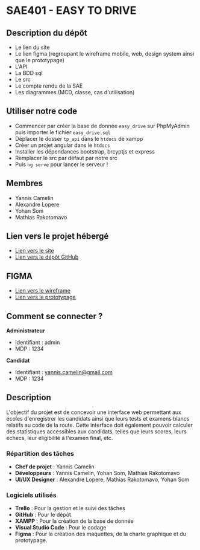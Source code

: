 # SAE401 - EASY TO DRIVE
## Description du dépôt
- Le lien du site
- Le lien figma (regroupant le wireframe mobile, web, design system ainsi que le prototypage)
- L'API
- La BDD sql
- Le src
- Le compte rendu de la SAE
- Les diagrammes (MCD, classe, cas d'utilisation)

## Utiliser notre code 
- Commencer par créer la base de donnée `easy_drive` sur PhpMyAdmin puis importer le fichier `easy_drive.sql`
- Déplacer le dosser `tp_api` dans le `htdocs` de xampp
- Créer un projet angular dans le `htdocs`
- Installer les dépendances bootstrap, brcyptjs et express
- Remplacer le src par défaut par notre src
- Puis `ng serve` pour lancer le serveur !

## Membres
- Yannis Camelin
- Alexandre Lopere
- Yohan Som
- Mathias Rakotomavo

## Lien vers le projet hébergé
- [Lien vers le site](https://yoh4nyo.github.io/SAE_401_v2/)
- [Lien vers le dépôt GitHub](https://github.com/yoh4nyo/SAE401)

## FIGMA
- [Lien vers le wireframe](https://www.figma.com/design/MpRQMS2iaVRCIDW7pULDYt/EASY2DRIVE-WIREFRAME?node-id=0-1&t=rFpDVlu9HVmQXddE-1)
- [Lien vers le prototypage](https://www.figma.com/proto/MpRQMS2iaVRCIDW7pULDYt/EASY2DRIVE-WIREFRAME?node-id=0-1&t=rFpDVlu9HVmQXddE-1)

## Comment se connecter ? 
**Administrateur**
- Identifiant : admin
- MDP : 1234

**Candidat**
- Identifiant : yannis.camelin@gmail.com
- MDP : 1234

## Description
L'objectif du projet est de concevoir une interface web permettant aux écoles d'enregistrer les candidats ainsi que leurs tests et examens blancs relatifs au code de la route. Cette interface doit également pouvoir calculer des statistiques accessibles aux candidats, telles que leurs scores, leurs échecs, leur éligibilité à l'examen final, etc.

### Répartition des tâches
- **Chef de projet** : Yannis Camelin
- **Développeurs** : Yannis Camelin, Yohan Som, Mathias Rakotomavo
- **UI/UX Designer** : Alexandre Lopere, Mathias Rakotomavo, Yohan Som

### Logiciels utilisés
- **Trello** : Pour la gestion et le suivi des tâches
- **GitHub** : Pour le dépôt
- **XAMPP** : Pour la création de la base de donnée
- **Visual Studio Code** : Pour le codage
- **Figma** : Pour la création des maquettes, de la charte graphique et du prototypage.
